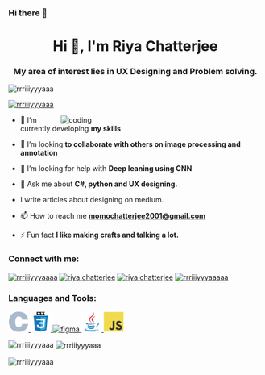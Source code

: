 ### Hi there 👋

<!--
**rrriiiyyyaaa/rrriiiyyyaaa** is a ✨ _special_ ✨ repository because its `README.md` (this file) appears on your GitHub profile.

Here are some ideas to get you started:

--><h1 align="center">Hi 👋, I'm Riya Chatterjee</h1>
<h3 align="center">My area of interest lies in UX Designing and Problem solving.</h3>

<p align="left"> <img src="https://komarev.com/ghpvc/?username=rrriiiyyyaaa&label=Profile%20views&color=0e75b6&style=flat" alt="rrriiiyyyaaa" /> </p>

<p align="left"> <a href="https://github.com/ryo-ma/github-profile-trophy"><img src="https://github-profile-trophy.vercel.app/?username=rrriiiyyyaaa" alt="rrriiiyyyaaa" /></a> </p>
<img align="right" alt="coding" width="400" src="https://encrypted-tbn0.gstatic.com/images?q=tbn:ANd9GcSkggcNB9IkV9u37qx985Uk7FXI3doOpPIilQ&usqp=CAU">


- 🔭 I’m currently developing **my skills**

- 🌱 I’m looking **to collaborate with others on image processing and annotation**

- 🤝 I’m looking for help with **Deep leaning using CNN**

- 💬 Ask me about **C#, python and UX designing.**

- I write articles about designing on medium. 

- 📫 How to reach me **momochatterjee2001@gmail.com**

- ⚡ Fun fact **I like making crafts and talking a lot.**

<h3 align="left">Connect with me:</h3>
<p align="left">
<a href="https://twitter.com/rrriiiyyyaaaa" target="blank"><img align="center" src="https://raw.githubusercontent.com/rahuldkjain/github-profile-readme-generator/master/src/images/icons/Social/twitter.svg" alt="rrriiiyyyaaaa" height="30" width="40" /></a>
<a href="https://www.linkedin.com/mwlite/in/riya-chatterjee-059710194" target="blank"><img align="center" src="https://raw.githubusercontent.com/rahuldkjain/github-profile-readme-generator/master/src/images/icons/Social/linked-in-alt.svg" alt="riya chatterjee" height="30" width="40" /></a>
<a href="https://www.facebook.com/people/Riya-Chatterjee/100010160040360/" target="blank"><img align="center" src="https://raw.githubusercontent.com/rahuldkjain/github-profile-readme-generator/master/src/images/icons/Social/facebook.svg" alt="riya chatterjee" height="30" width="40" /></a>
<a href="https://instagram.com/rrriiiyyyaaaaa" target="blank"><img align="center" src="https://raw.githubusercontent.com/rahuldkjain/github-profile-readme-generator/master/src/images/icons/Social/instagram.svg" alt="rrriiiyyyaaaaa" height="30" width="40" /></a>
</p>

<h3 align="left">Languages and Tools:</h3>
<p align="left"> <a href="https://www.cprogramming.com/" target="_blank"> <img src="https://raw.githubusercontent.com/devicons/devicon/master/icons/c/c-original.svg" alt="c" width="40" height="40"/> </a> <a href="https://www.w3schools.com/css/" target="_blank"> <img src="https://raw.githubusercontent.com/devicons/devicon/master/icons/css3/css3-original-wordmark.svg" alt="css3" width="40" height="40"/> </a> <a href="https://www.figma.com/" target="_blank"> <img src="https://www.vectorlogo.zone/logos/figma/figma-icon.svg" alt="figma" width="40" height="40"/> </a> <a href="https://www.java.com" target="_blank"> <img src="https://raw.githubusercontent.com/devicons/devicon/master/icons/java/java-original.svg" alt="java" width="40" height="40"/> </a> <a href="https://developer.mozilla.org/en-US/docs/Web/JavaScript" target="_blank"> <img src="https://raw.githubusercontent.com/devicons/devicon/master/icons/javascript/javascript-original.svg" alt="javascript" width="40" height="40"/> </a> </p>

<p><img align="left" src="https://github-readme-stats.vercel.app/api/top-langs?username=rrriiiyyyaaa&show_icons=true&locale=en&layout=compact" alt="rrriiiyyyaaa" /></p>

<p>&nbsp;<img align="center" src="https://github-readme-stats.vercel.app/api?username=rrriiiyyyaaa&show_icons=true&locale=en" alt="rrriiiyyyaaa" /></p>

<p><img align="center" src="https://github-readme-streak-stats.herokuapp.com/?user=rrriiiyyyaaa&" alt="rrriiiyyyaaa" /></p>

